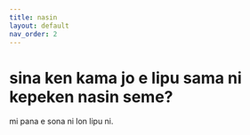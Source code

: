 ```yaml
---
title: nasin
layout: default
nav_order: 2
---
```


# sina ken kama jo e lipu sama ni kepeken nasin seme?

mi pana e sona ni lon lipu ni.
